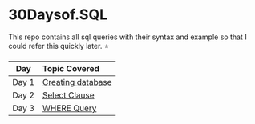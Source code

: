 # 30Daysof.SQL

This repo contains all sql queries with their syntax and example so that I could refer this quickly later. ⭐

| Day | Topic Covered |
| :----:|:------------------|
| Day 1 | [Creating database](https://github.com/Ruchip16/30Daysof.SQL/blob/main/Day%201%20-%20CREATE.md) |
| Day 2 | [Select Clause](https://github.com/Ruchip16/30Daysof.SQL/blob/main/Day%202%20-%20SELECT%20clause.md)|
| Day 3 | [WHERE Query](https://github.com/Ruchip16/30Daysof.SQL/blob/main/Day%203%20-%20WHERE%20query.md)|

